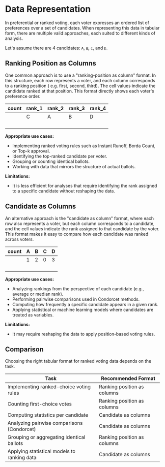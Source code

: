 # Data Representation

In preferential or ranked voting, each voter expresses an ordered list of preferences over a set of
candidates.
When representing this data in tabular form, there are multiple valid approaches, each suited to
different kinds of analysis.

Let's assume there are 4 candidates: `A`, `B`, `C`, and `D`.

## Ranking Position as Columns

One common approach is to use a "ranking-position as column" format.
In this structure, each row represents a voter, and each column corresponds to a ranking position (
e.g. first, second, third).
The cell values indicate the candidate ranked at that position.
This format directly shows each voter's preference order.

| count | rank_1 | rank_2 | rank_3 | rank_4 |
|-------|--------|--------|--------|--------|
|       | C      | A      | B      | D      |
|       |        |        |        |        |
|       |        |        |        |        |
|       |        |        |        |        |
|       |        |        |        |        |

**Appropriate use cases:**

- Implementing ranked voting rules such as Instant Runoff, Borda Count, or Top-k approval.
- Identifying the top-ranked candidate per voter.
- Grouping or counting identical ballots.
- Working with data that mirrors the structure of actual ballots.

**Limitations:**

- It is less efficient for analyses that require identifying the rank assigned to a specific
  candidate without reshaping the data.

## Candidate as Columns

An alternative approach is the "candidate as column" format, where each row also represents a voter,
but each column corresponds to a candidate, and the cell values indicate the rank assigned to that
candidate by the voter.
This format makes it easy to compare how each candidate was ranked across voters.

| count | A | B | C | D |
|-------|---|---|---|---|
|       | 1 | 2 | 0 | 3 |
|       |   |   |   |   |
|       |   |   |   |   |
|       |   |   |   |   |
|       |   |   |   |   |

**Appropriate use cases:**

- Analyzing rankings from the perspective of each candidate (e.g., average or median rank).
- Performing pairwise comparisons used in Condorcet methods.
- Computing how frequently a specific candidate appears in a given rank.
- Applying statistical or machine learning models where candidates are treated as variables.

**Limitations:**

- It may require reshaping the data to apply position-based voting rules.

## Comparison

Choosing the right tabular format for ranked voting data depends on the task.

| Task                                        | Recommended Format          |
|---------------------------------------------|-----------------------------|
| Implementing ranked-choice voting rules     | Ranking position as columns |
| Counting first-choice votes                 | Ranking position as columns |
| Computing statistics per candidate          | Candidate as columns        |
| Analyzing pairwise comparisons (Condorcet)  | Candidate as columns        |
| Grouping or aggregating identical ballots   | Ranking position as columns |
| Applying statistical models to ranking data | Candidate as columns        |
